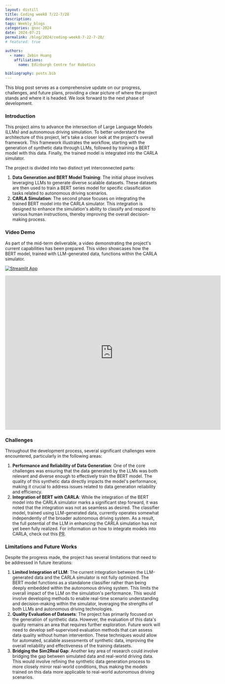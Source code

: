 ```yaml
---
layout: distill
title: Coding week8 7/22-7/28
description:
tags: Weekly_blogs
categories: gsoc-2024
date: 2024-07-21
permalink: /blog/2024/coding-week8-7-22-7-28/
# featured: true

authors:
  - name: Zebin Huang
    affiliations:
      name: Edinburgh Centre for Robotics

bibliography: posts.bib
---
```


This blog post serves as a comprehensive update on our progress, challenges, and future plans, providing a clear picture of where the project stands and where it is headed. We look forward to the next phase of development.

### Introduction

This project aims to advance the intersection of Large Language Models (LLMs) and autonomous driving simulation. To better understand the architecture of this project, let's take a closer look at the project's overall framework. This framework illustrates the workflow, starting with the generation of synthetic data through LLMs, followed by training a BERT model with this data. Finally, the trained model is integrated into the CARLA simulator.

<!-- [framework] -->

The project is divided into two distinct yet interconnected parts:

1. **Data Generation and BERT Model Training**: The initial phase involves leveraging LLMs to generate diverse scalable datasets. These datasets are then used to train a BERT series model for specific classification tasks related to autonomous driving scenarios.
2. **CARLA Simulation**: The second phase focuses on integrating the trained BERT model into the CARLA simulator. This integration is designed to enhance the simulation's ability to classify and respond to various human instructions, thereby improving the overall decision-making process.

### Video Demo

As part of the mid-term deliverable, a video demonstrating the project's current capabilities has been prepared. This video showcases how the BERT model, trained with LLM-generated data, functions within the CARLA simulator.

[![Streamlit App](https://static.streamlit.io/badges/streamlit_badge_black_white.svg)](https://gsoc24-zebinhuang.streamlit.app/)

<iframe width="700" height="500" src="https://www.youtube.com/embed/bigQi9wnrdY" title="GSoC24 Midterm Demo" frameborder="0" allow="accelerometer; autoplay; clipboard-write; encrypted-media; gyroscope; picture-in-picture; web-share" referrerpolicy="strict-origin-when-cross-origin" allowfullscreen></iframe>

### Challenges

Throughout the development process, several significant challenges were encountered, particularly in the following areas:

1. **Performance and Reliability of Data Generation**: One of the core challenges was ensuring that the data generated by the LLMs was both relevant and diverse enough to effectively train the BERT model. The quality of this synthetic data directly impacts the model's performance, making it crucial to address issues related to data generation reliability and efficiency.
2. **Integration of BERT with CARLA**: While the integration of the BERT model into the CARLA simulator marks a significant step forward, it was noted that the integration was not as seamless as desired. The classifier model, trained using LLM-generated data, currently operates somewhat independently of the broader autonomous driving system. As a result, the full potential of the LLM in enhancing the CARLA simulation has not yet been fully realized. For information on how to integrate models into CARLA, check out this [PR](https://github.com/TheRoboticsClub/gsoc2024-ZebinHuang/pull/3).

### Limitations and Future Works

Despite the progress made, the project has several limitations that need to be addressed in future iterations:

1. **Limited Integration of LLM**: The current integration between the LLM-generated data and the CARLA simulator is not fully optimized. The BERT model functions as a standalone classifier rather than being deeply embedded within the autonomous driving system. This limits the overall impact of the LLM on the simulation's performance. This would involve developing methods to enable real-time scenario understanding and decision-making within the simulator, leveraging the strengths of both LLMs and autonomous driving technologies.
2. **Quality Evaluation of Datasets**: The project has primarily focused on the generation of synthetic data. However, the evaluation of this data's quality remains an area that requires further exploration. Future work will need to develop self-supervised evaluation methods that can assess data quality without human intervention. These techniques would allow for automated, scalable assessments of synthetic data, improving the overall reliability and effectiveness of the training datasets.
3. **Bridging the Sim2Real Gap**: Another key area of research could involve bridging the gap between simulated data and real-world driving data. This would involve refining the synthetic data generation process to more closely mirror real-world conditions, thus making the models trained on this data more applicable to real-world autonomous driving scenarios.
